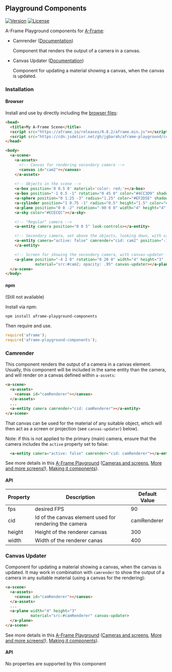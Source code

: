 ## Playground Components

[![Version](http://img.shields.io/npm/v/aframe-playground-component.svg?style=flat-square)](https://npmjs.org/package/aframe-playground-component)
[![License](http://img.shields.io/npm/l/aframe-playground-component.svg?style=flat-square)](https://npmjs.org/package/aframe-playground-component)

A-Frame Playground components for [A-Frame](https://aframe.io):

* Camrender ([Documentation](#camrender))

  Component that renders the output of a camera in a canvas.
  
* Canvas Updater ([Documentation](#canvas-updater))

  Component for updating a material showing a canvas,
  when the canvas is updated.
  
### Installation

#### Browser

Install and use by directly including the [browser files](dist):

```html
<head>
  <title>My A-Frame Scene</title>
  <script src="https://aframe.io/releases/0.8.2/aframe.min.js"></script>
  <script src="https://cdn.jsdelivr.net/gh/jgbarah/aframe-playground/components/dist/aframe-playground-components.min.js"></script>
</head>

<body>
  <a-scene>
    <a-assets>
      <!-- Canvas for rendering secondary camera -->
      <canvas id="cam2"></canvas>
    </a-assets>
  
    <!-- Objects in the scene -->
    <a-box position='0 0.5 0' material='color: red;'></a-box>
    <a-box position="-1 0.5 -1" rotation="0 45 0" color="#4CC3D9" shadow></a-box>
    <a-sphere position="0 1.25 -3" radius="1.25" color="#EF2D5E" shadow></a-sphere>
    <a-cylinder position="1 0.75 -1" radius="0.5" height="1.5" color="#FFC65D" shadow></a-cylinder>
    <a-plane position="0 0 -2" rotation="-90 0 0" width="4" height="4" color="#7BC8A4" shadow></a-plane>
    <a-sky color="#ECECEC"></a-sky>

    <!-- "Regular" camera -->
    <a-entity camera position="0 0 5" look-controls></a-entity>

    <!-- Secondary camera, set above the objects, looking down, with camrender -->
    <a-entity camera="active: false" camrender="cid: cam2" position="-1 5 -3" rotation="-90 90 0">
    </a-entity>

    <!-- Screen for showing the secondary camera, with canvas-updater -->
    <a-plane position="-4 2 0" rotation="0 20 0" width="4" height="3"
             material="src:#cam2; opacity: .95" canvas-updater></a-plane>
  </a-scene>
</body>
```

#### npm

(Still not available)

Install via npm:

```bash
npm install aframe-playground-components
```

Then require and use.

```js
require('aframe');
require('aframe-playground-components');
```

### Camrender

This component renders the output of a camera in a canvas element.
Usually, this component will be included in the same entity than the camera,
and will render on a canvas defined within `a-assets`:

```html
<a-scene>
  <a-assets>
    <canvas id="camRenderer"></canvas>
  </a-assets>
  ...
  <a-entity camera camrender="cid: camRenderer"></a-entity>
</a-scene>
```

That canvas can be used for the material of any suitable object,
which will then act as a screen or projection (see `canvas-updater`)
below).

Note: if this is not applied to the primary (main) camera,
ensure that the camera includes the `active` property set to false:

```html
  <a-entity camera="active: false" camrender="cid: camRenderer"></a-entity>
```

See more details in this [A-Frame Playground](../README.md)
([Cameras and screens](../camrender-01/README.md),
[More and more screens!](../camrender-02/README.md)),
[Making it components](../camrender-03/README.md)).

#### API

| Property | Description | Default Value |
| -------- | ----------- | ------------- |
| fps      | desired FPS | 90            |
| cid      | Id of the canvas element used for rendering the camera | camRenderer |
| height   | Height of the renderer canvas | 300 |
| width    | Width of the renderer canas   | 400 |

### Canvas Updater

Component for updating a material showing a canvas,
when the canvas is updated.
It may work in combination with `camrender`
to show the output of a camera in any suitable material
(using a canvas for the rendering):
  
```html
<a-scene>
  <a-assets>
    <canvas id="camRenderer"></canvas>
  </a-assets>
  ...
  <a-plane width="4" height="3"
           material="src:#camRenderer" canvas-updater>
  </a-plane>
</a-scene>
```

See more details in this [A-Frame Playground](../README.md)
([Cameras and screens](../camrender-01/README.md),
[More and more screens!](../camrender-02/README.md)),
[Making it components](../camrender-03/README.md)).

#### API

No properties are supported by this component
